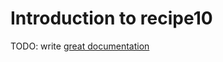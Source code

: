 # Introduction to recipe10

TODO: write [great documentation](http://jacobian.org/writing/what-to-write/)
